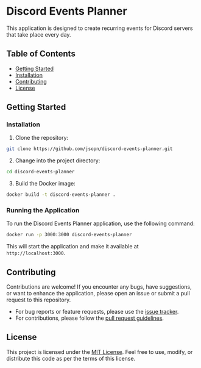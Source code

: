 # Discord Events Planner
This application is designed to create recurring events for Discord servers that take place every day.

## Table of Contents

- [Getting Started](#getting-started)
- [Installation](#installation)
- [Contributing](#contributing)
- [License](#license)

## Getting Started
### Installation

1. Clone the repository:

```bash
git clone https://github.com/jsopn/discord-events-planner.git
```

2. Change into the project directory:

```bash
cd discord-events-planner
```

3. Build the Docker image:

```bash
docker build -t discord-events-planner .
```

### Running the Application

To run the Discord Events Planner application, use the following command:

```bash
docker run -p 3000:3000 discord-events-planner
```

This will start the application and make it available at `http://localhost:3000`.

## Contributing

Contributions are welcome! If you encounter any bugs, have suggestions, or want to enhance the application, please open an issue or submit a pull request to this repository.

- For bug reports or feature requests, please use the [issue tracker](https://github.com/jsopn/discord-events-planner/issues).
- For contributions, please follow the [pull request guidelines](https://github.com/jsopn/discord-events-planner/pulls).

## License

This project is licensed under the [MIT License](LICENSE). 
Feel free to use, modify, or distribute this code as per the terms of this license.